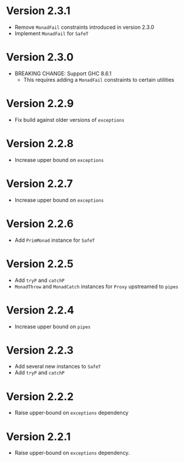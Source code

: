 # Version 2.3.1

* Remove `MonadFail` constraints introduced in version 2.3.0
* Implement `MonadFail` for `SafeT`

# Version 2.3.0

* BREAKING CHANGE: Support GHC 8.6.1
    * This requires adding a `MonadFail` constraints to certain utilities

# Version 2.2.9

* Fix build against older versions of `exceptions`

# Version 2.2.8

* Increase upper bound on `exceptions`

# Version 2.2.7

* Increase upper bound on `exceptions`

# Version 2.2.6

* Add `PrimMonad` instance for `SafeT`

# Version 2.2.5

* Add `tryP` and `catchP`
* `MonadThrow` and `MonadCatch` instances for `Proxy` upstreamed to `pipes`

# Version 2.2.4

* Increase upper bound on `pipes`

# Version 2.2.3

* Add several new instances to `SafeT`
* Add `tryP` and `catchP`

# Version 2.2.2

* Raise upper-bound on `exceptions` dependency

# Version 2.2.1

* Raise upper-bound on `exceptions` dependency.
